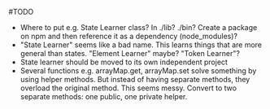 #TODO

- Where to put e.g. State Learner class? In ./lib? ./bin? Create a package on npm and then reference it as a dependency (node_modules)?
- "State Learner" seems like a bad name. This learns things that are more general than states. "Element Learner" maybe? "Token Learner"?
- State learner should be moved to its own independent project
- Several functions e.g. arrayMap.get, arrayMap.set solve something by using helper methods. But instead of having separate methods, they overload the original method. This seems messy. Convert to two separate methods: one public, one private helper.